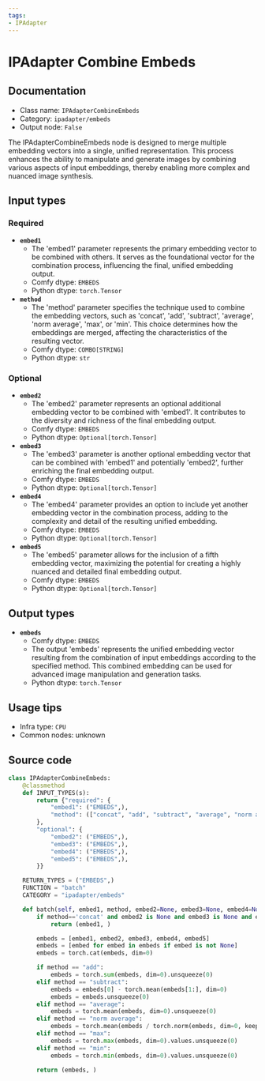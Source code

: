 ```yaml
---
tags:
- IPAdapter
---
```


# IPAdapter Combine Embeds
## Documentation
- Class name: `IPAdapterCombineEmbeds`
- Category: `ipadapter/embeds`
- Output node: `False`

The IPAdapterCombineEmbeds node is designed to merge multiple embedding vectors into a single, unified representation. This process enhances the ability to manipulate and generate images by combining various aspects of input embeddings, thereby enabling more complex and nuanced image synthesis.
## Input types
### Required
- **`embed1`**
    - The 'embed1' parameter represents the primary embedding vector to be combined with others. It serves as the foundational vector for the combination process, influencing the final, unified embedding output.
    - Comfy dtype: `EMBEDS`
    - Python dtype: `torch.Tensor`
- **`method`**
    - The 'method' parameter specifies the technique used to combine the embedding vectors, such as 'concat', 'add', 'subtract', 'average', 'norm average', 'max', or 'min'. This choice determines how the embeddings are merged, affecting the characteristics of the resulting vector.
    - Comfy dtype: `COMBO[STRING]`
    - Python dtype: `str`
### Optional
- **`embed2`**
    - The 'embed2' parameter represents an optional additional embedding vector to be combined with 'embed1'. It contributes to the diversity and richness of the final embedding output.
    - Comfy dtype: `EMBEDS`
    - Python dtype: `Optional[torch.Tensor]`
- **`embed3`**
    - The 'embed3' parameter is another optional embedding vector that can be combined with 'embed1' and potentially 'embed2', further enriching the final embedding output.
    - Comfy dtype: `EMBEDS`
    - Python dtype: `Optional[torch.Tensor]`
- **`embed4`**
    - The 'embed4' parameter provides an option to include yet another embedding vector in the combination process, adding to the complexity and detail of the resulting unified embedding.
    - Comfy dtype: `EMBEDS`
    - Python dtype: `Optional[torch.Tensor]`
- **`embed5`**
    - The 'embed5' parameter allows for the inclusion of a fifth embedding vector, maximizing the potential for creating a highly nuanced and detailed final embedding output.
    - Comfy dtype: `EMBEDS`
    - Python dtype: `Optional[torch.Tensor]`
## Output types
- **`embeds`**
    - Comfy dtype: `EMBEDS`
    - The output 'embeds' represents the unified embedding vector resulting from the combination of input embeddings according to the specified method. This combined embedding can be used for advanced image manipulation and generation tasks.
    - Python dtype: `torch.Tensor`
## Usage tips
- Infra type: `CPU`
- Common nodes: unknown


## Source code
```python
class IPAdapterCombineEmbeds:
    @classmethod
    def INPUT_TYPES(s):
        return {"required": {
            "embed1": ("EMBEDS",),
            "method": (["concat", "add", "subtract", "average", "norm average", "max", "min"], ),
        },
        "optional": {
            "embed2": ("EMBEDS",),
            "embed3": ("EMBEDS",),
            "embed4": ("EMBEDS",),
            "embed5": ("EMBEDS",),
        }}

    RETURN_TYPES = ("EMBEDS",)
    FUNCTION = "batch"
    CATEGORY = "ipadapter/embeds"

    def batch(self, embed1, method, embed2=None, embed3=None, embed4=None, embed5=None):
        if method=='concat' and embed2 is None and embed3 is None and embed4 is None and embed5 is None:
            return (embed1, )

        embeds = [embed1, embed2, embed3, embed4, embed5]
        embeds = [embed for embed in embeds if embed is not None]
        embeds = torch.cat(embeds, dim=0)

        if method == "add":
            embeds = torch.sum(embeds, dim=0).unsqueeze(0)
        elif method == "subtract":
            embeds = embeds[0] - torch.mean(embeds[1:], dim=0)
            embeds = embeds.unsqueeze(0)
        elif method == "average":
            embeds = torch.mean(embeds, dim=0).unsqueeze(0)
        elif method == "norm average":
            embeds = torch.mean(embeds / torch.norm(embeds, dim=0, keepdim=True), dim=0).unsqueeze(0)
        elif method == "max":
            embeds = torch.max(embeds, dim=0).values.unsqueeze(0)
        elif method == "min":
            embeds = torch.min(embeds, dim=0).values.unsqueeze(0)

        return (embeds, )

```

